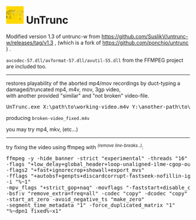 <h1><img src="resources/icon.png"/> UnTrunc</h1>

Modified version 1.3 of untrunc-w from https://github.com/SuslikV/untrunc-w/releases/tag/v1.3 ,
(which is a fork of https://github.com/ponchio/untrunc ) .

<code>avcodec-57.dll/avformat-57.dll/avutil-55.dll</code> from the FFMPEG project are included too.

<hr/>

restores playability of the aborted mp4/mov recordings by duct-typing a damaged/truncated mp4, m4v, mov, 3gp video, <br/>
with another provided "similar" and "not broken" video-file.

<pre>
UnTrunc.exe X:\path\to\working-video.m4v Y:\another-path\to\damaged-video.m4v
</pre>

producing <code>broken-video_fixed.m4v</code>

you may try mp4, mkv, (etc...)


<hr/>

try fixing the video using ffmpeg with <sup><em>(remove line-breaks..)</em></sup>:
<pre>
ffmpeg -y -hide_banner -strict "experimental" -threads "16" 
-flags "+low_delay+global_header+loop-unaligned-ilme-cgop-output_corrupt" 
-flags2 "+fast+ignorecrop+showall+export_mvs" 
-fflags "+autobsf+genpts+discardcorrupt-fastseek-nofillin-ignidx-igndts" 
-i "%~1" 
-mpv_flags "+strict_gop+naq" -movflags "-faststart+disable_chpl" 
-bsf:v "remove_extra=freq=all" -codec "copy" -dcodec "copy" 
-start_at_zero -avoid_negative_ts "make_zero" 
-segment_time_metadata "1" -force_duplicated_matrix "1" 
"%~dpn1_fixed%~x1" 
</pre>
